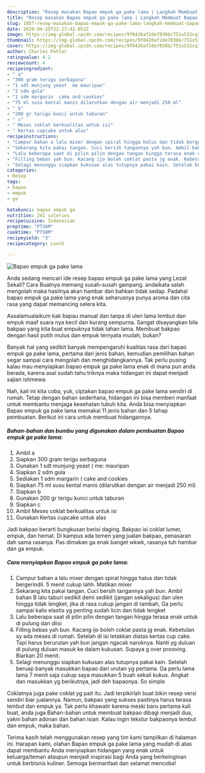 ```yaml
---
description: "Resep masakan Bapao empuk ga pake lama | Langkah Membuat Bapao empuk ga pake lama Yang Paling Enak"
title: "Resep masakan Bapao empuk ga pake lama | Langkah Membuat Bapao empuk ga pake lama Yang Paling Enak"
slug: 1057-resep-masakan-bapao-empuk-ga-pake-lama-langkah-membuat-bapao-empuk-ga-pake-lama-yang-paling-enak
date: 2020-04-25T22:27:42.051Z
image: https://img-global.cpcdn.com/recipes/9f0426af2de7038b/751x532cq70/bapao-empuk-ga-pake-lama-foto-resep-utama.jpg
thumbnail: https://img-global.cpcdn.com/recipes/9f0426af2de7038b/751x532cq70/bapao-empuk-ga-pake-lama-foto-resep-utama.jpg
cover: https://img-global.cpcdn.com/recipes/9f0426af2de7038b/751x532cq70/bapao-empuk-ga-pake-lama-foto-resep-utama.jpg
author: Charles Potter
ratingvalue: 4.2
reviewcount: 4
recipeingredient:
- " a"
- "300 gram terigu serbaguna"
- "1 sdt munjung yeast  me mauripan"
- "2 sdm gula"
- "1 sdm margarin  cake and cookies"
- "75 ml susu kental manis dilarutkan dengan air menjadi 250 ml"
- " b"
- "200 gr terigu kunci untuk taburan"
- " c"
- " Meses coklat berkualitas untuk isi"
- " Kertas cupcake untuk alas"
recipeinstructions:
- "Campur bahan a lalu mixer dengan spiral hingga halus dan tidak bergerindil. 5 menit cukup lahh. Matikan mixer"
- "Sekarang kita pakai tangan. Cuci bersih tangannya yah bun. Ambil bahan B lalu taburi sedikit demi sedikit (jangan sekaligus) dan ulen hingga tidak lengket, jika di rasa cukup jangan di tambah, Ga perlu sampai kalis elastis yg penting sudah licin dan tidak lengket"
- "Lalu beberapa saat di pilin pilin dengan tangan hingga terasa enak untuk di pulung dan diisi"
- "Filling bebas yah bun. Kacang ijo boleh coklat pasta jg enak. Kebetulan sy ada meses di rumah. Setelah di isi letakkan diatas kertas cup cake. Tapi harus berurutan yah bun jangan ngacak naroknya. Nanti yg duluan di pulung duluan masuk ke dalam kukusan. Supaya g over prooving. Biarkan 20 menit."
- "Selagi menunggu siapkan kukusan alas tutupnya pakai kain. Setelah beruap banyak masukkan bapao dari urutan yg pertama. Ga perlu lama lama 7 menit saja cukup saya masukkan 5 buah sekali kukus. Angkat dan masukkan yg berikutnya, jadi deh bapaonya. So simple"
categories:
- Resep
tags:
- bapao
- empuk
- ga

katakunci: bapao empuk ga 
nutrition: 241 calories
recipecuisine: Indonesian
preptime: "PT36M"
cooktime: "PT50M"
recipeyield: "3"
recipecategory: Lunch

---
```



![Bapao empuk ga pake lama](https://img-global.cpcdn.com/recipes/9f0426af2de7038b/751x532cq70/bapao-empuk-ga-pake-lama-foto-resep-utama.jpg)

Anda sedang mencari ide resep bapao empuk ga pake lama yang Lezat Sekali? Cara Buatnya memang susah-susah gampang. andaikata salah mengolah maka hasilnya akan hambar dan bahkan tidak sedap. Padahal bapao empuk ga pake lama yang enak seharusnya punya aroma dan cita rasa yang dapat memancing selera kita.

Assalamualaikum kak bapau manual dan tanpa di ulen lama lembut dan empuk maaf suara nya kecil dan kurang sempurna. Sangat disayangkan bila bakpao yang kita buat empuknya tidak tahan lama. Membuat bakpao dengan hasil putih mulus dan empuk ternyata mudah, bukan?

Banyak hal yang sedikit banyak mempengaruhi kualitas rasa dari bapao empuk ga pake lama, pertama dari jenis bahan, kemudian pemilihan bahan segar sampai cara mengolah dan menghidangkannya. Tak perlu pusing kalau mau menyiapkan bapao empuk ga pake lama enak di mana pun anda berada, karena asal sudah tahu triknya maka hidangan ini dapat menjadi sajian istimewa.


Nah, kali ini kita coba, yuk, ciptakan bapao empuk ga pake lama sendiri di rumah. Tetap dengan bahan sederhana, hidangan ini bisa memberi manfaat untuk membantu menjaga kesehatan tubuh kita. Anda bisa menyiapkan Bapao empuk ga pake lama memakai 11 jenis bahan dan 5 tahap pembuatan. Berikut ini cara untuk membuat hidangannya.

<!--inarticleads1-->

##### Bahan-bahan dan bumbu yang digunakan dalam pembuatan Bapao empuk ga pake lama:

1. Ambil  a
1. Siapkan 300 gram terigu serbaguna
1. Gunakan 1 sdt munjung yeast ( me: mauripan
1. Siapkan 2 sdm gula
1. Sediakan 1 sdm margarin ( cake and cookies
1. Siapkan 75 ml susu kental manis (dilarutkan dengan air menjadi 250 ml)
1. Siapkan  b
1. Gunakan 200 gr terigu kunci untuk taburan
1. Siapkan  c
1. Ambil  Meses coklat berkualitas untuk isi
1. Gunakan  Kertas cupcake untuk alas


Jadi bakpao berarti bungkusan berisi daging. Bakpao isi coklat lumer, empuk, dan hemat. Di kampus ada temen yang jualan bakpao, penasaran dah sama rasanya. Pas dimakan ga enak banget wkwk, rasanya tuh hambar dan ga empuk. 

<!--inarticleads2-->

##### Cara menyiapkan Bapao empuk ga pake lama:

1. Campur bahan a lalu mixer dengan spiral hingga halus dan tidak bergerindil. 5 menit cukup lahh. Matikan mixer
1. Sekarang kita pakai tangan. Cuci bersih tangannya yah bun. Ambil bahan B lalu taburi sedikit demi sedikit (jangan sekaligus) dan ulen hingga tidak lengket, jika di rasa cukup jangan di tambah, Ga perlu sampai kalis elastis yg penting sudah licin dan tidak lengket
1. Lalu beberapa saat di pilin pilin dengan tangan hingga terasa enak untuk di pulung dan diisi
1. Filling bebas yah bun. Kacang ijo boleh coklat pasta jg enak. Kebetulan sy ada meses di rumah. Setelah di isi letakkan diatas kertas cup cake. Tapi harus berurutan yah bun jangan ngacak naroknya. Nanti yg duluan di pulung duluan masuk ke dalam kukusan. Supaya g over prooving. Biarkan 20 menit.
1. Selagi menunggu siapkan kukusan alas tutupnya pakai kain. Setelah beruap banyak masukkan bapao dari urutan yg pertama. Ga perlu lama lama 7 menit saja cukup saya masukkan 5 buah sekali kukus. Angkat dan masukkan yg berikutnya, jadi deh bapaonya. So simple


Coklatnya juga pake coklat yg pait itu. Jadi terpikirlah buat bikin resep versi sendiri biar jualannya. Namun, bakpao yang sukses pastinya harus terasa lembut dan empuk ya. Tak perlu khawatir karena meski baru pertama kali buat, anda juga Bahan-bahan untuk membuat bakpao dibagi menjadi dua, yakni bahan adonan dan bahan isian. Kalau ingin tekstur bakpaonya lembut dan empuk, maka bahan. 

Terima kasih telah menggunakan resep yang tim kami tampilkan di halaman ini. Harapan kami, olahan Bapao empuk ga pake lama yang mudah di atas dapat membantu Anda menyiapkan hidangan yang enak untuk keluarga/teman ataupun menjadi inspirasi bagi Anda yang berkeinginan untuk berbisnis kuliner. Semoga bermanfaat dan selamat mencoba!
